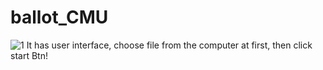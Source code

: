 # ballot_CMU

![1]("/image/1.png")
It has user interface, choose file from the computer at first, then click start Btn!
